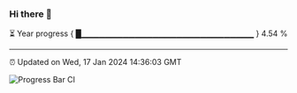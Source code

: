 ### Hi there 👋

⏳ Year progress { █▁▁▁▁▁▁▁▁▁▁▁▁▁▁▁▁▁▁▁▁▁▁▁▁▁▁▁▁▁ } 4.54 %

---

⏰ Updated on Wed, 17 Jan 2024 14:36:03 GMT

![Progress Bar CI](https://github.com/IshwaranRudhara/GIT-ACTION/workflows/Progress%20Bar%20CI/badge.svg)
